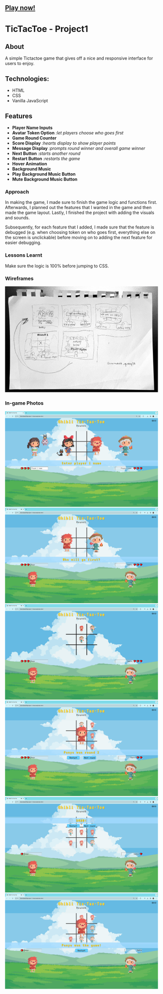 ## [Play now!](https://marianlea.github.io/tic-tac-toe/)

# TicTacToe - Project1

## About

A simple Tictactoe game that gives off a nice and responsive interface for users to enjoy.


## Technologies:
* HTML
* CSS
* Vanilla JavaScript

## Features
* **Player Name Inputs**
* **Avatar Token Option** _:let players choose who goes first_
* **Game Round Counter**
* **Score Display** _:hearts display to show player points_
* **Message Display** _:prompts round winner and overall game winner_
* **Next Button**  _:starts another round_
* **Restart Button** _:restarts the game_
* **Hover Animation**
* **Background Music**
* **Play Background Music Button**
* **Mute Background Music Button**


### Approach
In making the game, I made sure to finish the game logic and functions first. Afterwards, I planned out the features that I wanted in the game and then made the game layout. Lastly, I finished the project with adding the visuals and sounds. 

Subsequently, for each feature that I added, I made sure that the feature is debugged (e.g. when choosing token on who goes first, everything else on the screen is unclickable) before moving on to adding the next feature for easier debugging.

### Lessons Learnt
Make sure the logic is 100% before jumping to CSS.


### Wireframes
![Tic-Tac-Toe Wireframes](./images/tic-tac-toe-wireframe.jpg)

### In-game Photos

![Start screen](./images/fill-in-players-details.png)
![Whose Turn](./images/who-will-go-first.png)
![Board play](./images/board.png)
![Round Winner Screen](./images/round-winner.png)
![Draw screen](./images/draw.png)
![Game Winner Screen](./images/game-winner.png)

